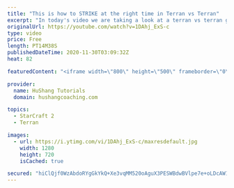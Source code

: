 ```yaml
---
title: "This is how to STRIKE at the right time in Terran vs Terran"
excerpt: "In today's video we are taking a look at a terran vs terran game I played that showcases some patience and how I like to calculate when it's the correct time to attack!  Coaching -------------------------------------------------------------------------- Website: https://www.hushangcoaching.com  Interested"
originalUrl: https://youtube.com/watch?v=1DAhj_ExS-c
type: video
price: Free
length: PT14M38S
publishedDateTime: 2020-11-30T03:09:32Z
heat: 82

featuredContent: "<iframe width=\"800\" height=\"500\" frameborder=\"0\" src=\"https://www.youtube.com/embed/1DAhj_ExS-c\" allow=\"accelerometer; autoplay; encrypted-media; gyroscope; picture-in-picture\" allowfullscreen></iframe>"

provider:
  name: HuShang Tutorials
  domain: hushangcoaching.com

topics:
  - StarCraft 2
  - Terran

images:
  - url: https://i.ytimg.com/vi/1DAhj_ExS-c/maxresdefault.jpg
    width: 1280
    height: 720
    isCached: true

secured: "hiClQjf0WzAbdoRYgGkYkQ+Xe3vqMM520oAguX3PESWBdwBVlpe7e+oLDcAW1QGpxzuQN9LPqeDFxXI1ddgbnbd7c4J+yvSfmX7laGi2k6u0FvcRkoSOifpFktvJnkHkOM0IHAq1FmSP5ELyt1yR4r1G0/N+gYJK6RQU+cdnd/OPJv885bqan3NVKLtUbvN/IEnbEZtjISq9y4gceFRQMNfWKlOekHuHUgT/AWBPbJAat4N5u3sL9n0WR8UJDFIXj4pkwV+f45we9zu1NqAnwSxMG5oaAhE6ncRHOP9S5MVDH3K2C1Z0Bl2OGCwb4JQmCA7tWi7rw5yBYqoahj6f8lGF5EEnJKKHewyHnmE3KmgCaPk7oYZsaN4jrD/ZFk0gB5X0XnWpSf7OYrbJ9fVHCUabk8MmNETLjCA6j1UYMx8=;jUYUHHAffJIuHiCx50MxqQ=="
---
```


